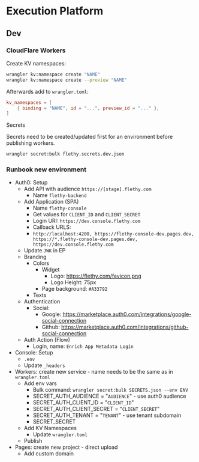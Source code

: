 # Execution Platform

## Dev

### CloudFlare Workers

Create KV namespaces:

```bash
wrangler kv:namespace create "NAME"
wrangler kv:namespace create --preview "NAME"
```

Afterwards add to `wrangler.toml`:

```toml
kv_namespaces = [
    { binding = "NAME", id = "...", preview_id = "..." },
]
```

Secrets

Secrets need to be created/updated first for an environment before publishing workers.

```bash
wrangler secret:bulk flethy.secrets.dev.json
```

### Runbook new environment

- Auth0: Setup
  - Add API with audience `https://[stage].flethy.com`
    - Name `flethy-backend`
  - Add Application (SPA)
    - Name `flethy-console`
    - Get values for `CLIENT_ID` and `CLIENT_SECRET`
    - Login URI: `https://dev.console.flethy.com`
    - Callback URLS:
    - `http://localhost:4200, https://flethy-console-dev.pages.dev, https://*.flethy-console-dev.pages.dev, https://dev.console.flethy.com`
  - Update `JWK` in EP
  - Branding
    - Colors
      - Widget
        - Logo: https://flethy.com/favicon.png
        - Logo Height: 75px
      - Page background: `#A33792`
    - Texts
  - Authentication
    - Social:
      - Google: https://marketplace.auth0.com/integrations/google-social-connection
      - Github: https://marketplace.auth0.com/integrations/github-social-connection
  - Auth Action (Flow)
    - Login, name: `Enrich App Metadata Login`
- Console: Setup
  - `.env`
  - Update `_headers`
- Workers: create new service - name needs to be the same as in `wrangler.toml`
  - Add env vars
    - Bulk command: `wrangler secret:bulk SECRETS.json --env ENV`
    - SECRET_AUTH_AUDIENCE = "`AUDIENCE`" - use auth0 audience
    - SECRET_AUTH_CLIENT_ID = "`CLIENT_ID`"
    - SECRET_AUTH_CLIENT_SECRET = "`CLIENT_SECRET`"
    - SECRET_AUTH_TENANT = "`TENANT`" - use tenant subdomain
    - SECRET_SECRET
  - Add KV Namespaces
    - Update `wrangler.toml`
  - Publish
- Pages: create new project - direct upload
  - Add custom domain
